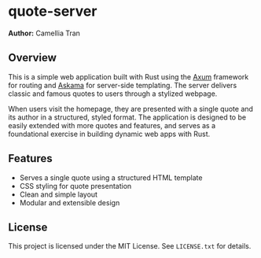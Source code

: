 # quote-server

**Author:** Camellia Tran

## Overview

This is a simple web application built with Rust using the [Axum](https://docs.rs/axum/latest/axum/) framework for routing and [Askama](https://docs.rs/askama/latest/askama/) for server-side templating. The server delivers classic and famous quotes to users through a stylized webpage.

When users visit the homepage, they are presented with a single quote and its author in a structured, styled format. The application is designed to be easily extended with more quotes and features, and serves as a foundational exercise in building dynamic web apps with Rust.

## Features

- Serves a single quote using a structured HTML template
- CSS styling for quote presentation
- Clean and simple layout
- Modular and extensible design

## License

This project is licensed under the MIT License. See `LICENSE.txt` for details.

